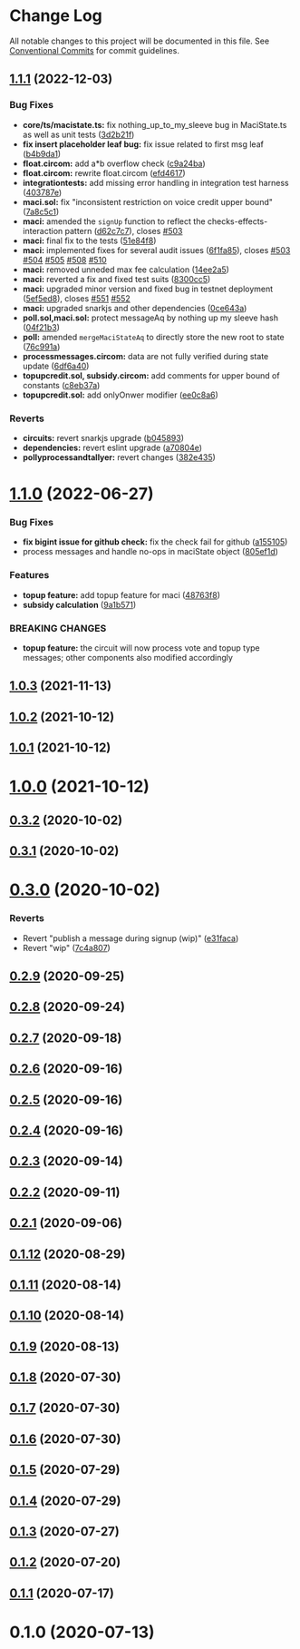 # Change Log

All notable changes to this project will be documented in this file.
See [Conventional Commits](https://conventionalcommits.org) for commit guidelines.

## [1.1.1](https://github.com/privacy-scaling-explorations/maci/compare/v1.1.0...v1.1.1) (2022-12-03)


### Bug Fixes

* **core/ts/macistate.ts:** fix nothing_up_to_my_sleeve bug in MaciState.ts as well as unit tests ([3d2b21f](https://github.com/privacy-scaling-explorations/maci/commit/3d2b21f185c285542b92512a871b0886a3fedc83))
* **fix insert placeholder leaf bug:** fix issue related to first msg leaf ([b4b9da1](https://github.com/privacy-scaling-explorations/maci/commit/b4b9da1aff830daad2c70f530749df50cea9334f))
* **float.circom:** add a*b overflow check ([c9a24ba](https://github.com/privacy-scaling-explorations/maci/commit/c9a24bac757568d1d46ec0d876d67bdc82f770ba))
* **float.circom:** rewrite float.circom ([efd4617](https://github.com/privacy-scaling-explorations/maci/commit/efd4617724e956d2566062c6fe882e1d45cba7c4))
* **integrationtests:** add missing error handling in integration test harness ([403787e](https://github.com/privacy-scaling-explorations/maci/commit/403787e197f5188270d9ed0da52abbba9d0db7d1))
* **maci.sol:** fix "inconsistent restriction on voice credit upper bound" ([7a8c5c1](https://github.com/privacy-scaling-explorations/maci/commit/7a8c5c190793032ad10370da9da0d2256abdd999))
* **maci:** amended the `signUp` function to reflect the checks-effects-interaction pattern ([d62c7c7](https://github.com/privacy-scaling-explorations/maci/commit/d62c7c710ba126ced713b8d32190408dbf5fa29f)), closes [#503](https://github.com/privacy-scaling-explorations/maci/issues/503)
* **maci:** final fix to the tests ([51e84f8](https://github.com/privacy-scaling-explorations/maci/commit/51e84f81b13cd6fd56dbbb2887f541f273cd1313))
* **maci:** implemented fixes for several audit issues ([6f1fa85](https://github.com/privacy-scaling-explorations/maci/commit/6f1fa85299ebbc8fe10e30691afe8f036b8c68d1)), closes [#503](https://github.com/privacy-scaling-explorations/maci/issues/503) [#504](https://github.com/privacy-scaling-explorations/maci/issues/504) [#505](https://github.com/privacy-scaling-explorations/maci/issues/505) [#508](https://github.com/privacy-scaling-explorations/maci/issues/508) [#510](https://github.com/privacy-scaling-explorations/maci/issues/510)
* **maci:** removed unneded max fee calculation ([14ee2a5](https://github.com/privacy-scaling-explorations/maci/commit/14ee2a550c0b0dda5bf21b65ee70a38b04ece924))
* **maci:** reverted a fix and fixed test suits ([8300cc5](https://github.com/privacy-scaling-explorations/maci/commit/8300cc548e954a80ab6fb39ab9d559c999e07c10))
* **maci:** upgraded minor version and fixed bug in testnet deployment ([5ef5ed8](https://github.com/privacy-scaling-explorations/maci/commit/5ef5ed842360277ac823c6919e171d0c51ff5702)), closes [#551](https://github.com/privacy-scaling-explorations/maci/issues/551) [#552](https://github.com/privacy-scaling-explorations/maci/issues/552)
* **maci:** upgraded snarkjs and other dependencies ([0ce643a](https://github.com/privacy-scaling-explorations/maci/commit/0ce643a18704c1a2d9245e8e85032874a11f004e))
* **poll.sol,maci.sol:** protect messageAq by nothing up my sleeve hash ([04f21b3](https://github.com/privacy-scaling-explorations/maci/commit/04f21b358b9efc17cffb8732c96f338ec56462d3))
* **poll:** amended `mergeMaciStateAq` to directly store the new root to state ([76c991a](https://github.com/privacy-scaling-explorations/maci/commit/76c991a2c4f580c353f526375daf138fbb66ec92))
* **processmessages.circom:** data are not fully verified during state update ([6df6a40](https://github.com/privacy-scaling-explorations/maci/commit/6df6a4054da926b07f35c5befab4f1f8af33dcc6))
* **topupcredit.sol, subsidy.circom:** add comments for upper bound of constants ([c8eb37a](https://github.com/privacy-scaling-explorations/maci/commit/c8eb37ad593ee671652f11458909df2a95db3581))
* **topupcredit.sol:** add onlyOnwer modifier ([ee0c8a6](https://github.com/privacy-scaling-explorations/maci/commit/ee0c8a6a654d136f95180e6728c9cec283c1659b))


### Reverts

* **circuits:** revert snarkjs upgrade ([b045893](https://github.com/privacy-scaling-explorations/maci/commit/b045893e18f105ce2019ab9d010aa57ef896adc8))
* **dependencies:** revert eslint upgrade ([a70804e](https://github.com/privacy-scaling-explorations/maci/commit/a70804e98bf9f364cc1691e65b5ac677cdb151c1))
* **pollyprocessandtallyer:** revert changes ([382e435](https://github.com/privacy-scaling-explorations/maci/commit/382e43588357141fdc01928caa0310a2b33e2257))





# [1.1.0](https://github.com/privacy-scaling-explorations/maci/compare/v1.0.3...v1.1.0) (2022-06-27)


### Bug Fixes

* **fix bigint issue for github check:** fix the check fail for github ([a155105](https://github.com/privacy-scaling-explorations/maci/commit/a15510508c729251616c3b2d2f981c9f50b1e0f8))
* process messages and handle no-ops in maciState object ([805ef1d](https://github.com/privacy-scaling-explorations/maci/commit/805ef1ded9f525d979f45a51cf2a643ee5e6c71b))


### Features

* **topup feature:** add topup feature for maci ([48763f8](https://github.com/privacy-scaling-explorations/maci/commit/48763f83be3e92811d75fa3c67f7851bdaad09b2))
* **subsidy calculation** ([9a1b571](https://github.com/privacy-scaling-explorations/maci/commit/9a1b571915d20d26720c30bb1a7d93e7ce3651e3))

### BREAKING CHANGES

* **topup feature:** the circuit will now process vote and topup type messages; other components also
modified accordingly



## [1.0.3](https://github.com/privacy-scaling-explorations/maci/compare/v1.0.2...v1.0.3) (2021-11-13)


## [1.0.2](https://github.com/privacy-scaling-explorations/maci/compare/v1.0.1...v1.0.2) (2021-10-12)



## [1.0.1](https://github.com/privacy-scaling-explorations/maci/compare/v1.0.0...v1.0.1) (2021-10-12)



# [1.0.0](https://github.com/privacy-scaling-explorations/maci/compare/v0.3.2...v1.0.0) (2021-10-12)



## [0.3.2](https://github.com/privacy-scaling-explorations/maci/compare/v0.3.1...v0.3.2) (2020-10-02)



## [0.3.1](https://github.com/privacy-scaling-explorations/maci/compare/v0.3.0...v0.3.1) (2020-10-02)



# [0.3.0](https://github.com/privacy-scaling-explorations/maci/compare/v0.2.9...v0.3.0) (2020-10-02)


### Reverts

* Revert "publish a message during signup (wip)" ([e31faca](https://github.com/privacy-scaling-explorations/maci/commit/e31facacc24aa2014109426585f11ebe078bab92))
* Revert "wip" ([7c4a807](https://github.com/privacy-scaling-explorations/maci/commit/7c4a807da5f7467973823203f0a6cb2d1ca0c129))



## [0.2.9](https://github.com/privacy-scaling-explorations/maci/compare/v0.2.8...v0.2.9) (2020-09-25)



## [0.2.8](https://github.com/privacy-scaling-explorations/maci/compare/v0.2.7...v0.2.8) (2020-09-24)



## [0.2.7](https://github.com/privacy-scaling-explorations/maci/compare/v0.2.6...v0.2.7) (2020-09-18)



## [0.2.6](https://github.com/privacy-scaling-explorations/maci/compare/v0.2.5...v0.2.6) (2020-09-16)



## [0.2.5](https://github.com/privacy-scaling-explorations/maci/compare/v0.2.4...v0.2.5) (2020-09-16)



## [0.2.4](https://github.com/privacy-scaling-explorations/maci/compare/v0.2.3...v0.2.4) (2020-09-16)



## [0.2.3](https://github.com/privacy-scaling-explorations/maci/compare/v0.2.2...v0.2.3) (2020-09-14)



## [0.2.2](https://github.com/privacy-scaling-explorations/maci/compare/v0.2.1...v0.2.2) (2020-09-11)



## [0.2.1](https://github.com/privacy-scaling-explorations/maci/compare/v0.1.12...v0.2.1) (2020-09-06)



## [0.1.12](https://github.com/privacy-scaling-explorations/maci/compare/v0.1.11...v0.1.12) (2020-08-29)



## [0.1.11](https://github.com/privacy-scaling-explorations/maci/compare/v0.1.10...v0.1.11) (2020-08-14)



## [0.1.10](https://github.com/privacy-scaling-explorations/maci/compare/v0.1.9...v0.1.10) (2020-08-14)



## [0.1.9](https://github.com/privacy-scaling-explorations/maci/compare/v0.1.8...v0.1.9) (2020-08-13)



## [0.1.8](https://github.com/privacy-scaling-explorations/maci/compare/v0.1.7...v0.1.8) (2020-07-30)



## [0.1.7](https://github.com/privacy-scaling-explorations/maci/compare/v0.1.6...v0.1.7) (2020-07-30)



## [0.1.6](https://github.com/privacy-scaling-explorations/maci/compare/v0.1.5...v0.1.6) (2020-07-30)



## [0.1.5](https://github.com/privacy-scaling-explorations/maci/compare/v0.1.4...v0.1.5) (2020-07-29)



## [0.1.4](https://github.com/privacy-scaling-explorations/maci/compare/v0.1.3...v0.1.4) (2020-07-29)



## [0.1.3](https://github.com/privacy-scaling-explorations/maci/compare/v0.1.2...v0.1.3) (2020-07-27)



## [0.1.2](https://github.com/privacy-scaling-explorations/maci/compare/v0.1.1...v0.1.2) (2020-07-20)



## [0.1.1](https://github.com/privacy-scaling-explorations/maci/compare/v0.1.0...v0.1.1) (2020-07-17)



# 0.1.0 (2020-07-13)
